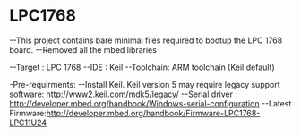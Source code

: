 LPC1768
=======
--This project contains bare minimal files required to bootup the LPC 1768 board.
--Removed all the mbed libraries

--Target  : LPC 1768
--IDE     : Keil
--Toolchain: ARM toolchain (Keil default)

-Pre-requirments:
 --Install Keil. Keil version 5 may require legacy support software: http://www2.keil.com/mdk5/legacy/ 
 --Serial driver : http://developer.mbed.org/handbook/Windows-serial-configuration 
 --Latest Firmware:http://developer.mbed.org/handbook/Firmware-LPC1768-LPC11U24 
 
 
